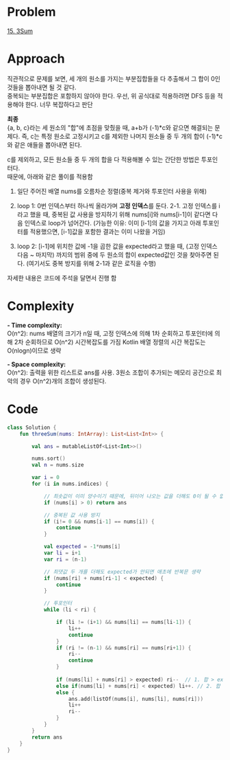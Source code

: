 # Problem
[15. 3Sum](https://leetcode.com/problems/3sum/description)

# Approach
직관적으로 문제를 보면, 세 개의 원소를 가지는 부분집합들을 다 추출해서 그 합이 0인 것들을 뽑아내면 될 것 같다.  
중복되는 부분집합은 포함하지 않아야 한다. 
우선, 위 공식대로 적용하려면 DFS 등을 적용해야 한다. 너무 복잡하다고 판단   

**최종**   
{a, b, c}라는 세 원소의 "합"에 초점을 맞췄을 때, a+b가 (-1)*c와 같으면 해결되는 문제다.
즉, c는 특정 원소로 고정시키고 c를 제외한 나머지 원소들 중 두 개의 합이 (-1)*c와 같은 애들을 뽑아내면 된다.   

c를 제외하고, 모든 원소들 중 두 개의 합을 다 적용해볼 수 있는 간단한 방법은 투포인터다.   
때문에, 아래와 같은 풀이를 적용함

1. 일단 주어진 배열 nums를 오름차순 정렬(중복 제거와 투포인터 사용을 위해)

2. loop 1: 0번 인덱스부터 하나씩 올라가며 **고정 인덱스**를 둔다.
2-1. 고정 인덱스를 i라고 했을 때, 중복된 값 사용을 방지하기 위해 nums[i]와 nums[i-1]이 같다면 다음 인덱스로 loop가 넘어간다. 
(가능한 이유: 이미 [i-1]의 값을 가지고 아래 투포인터를 적용했으면, [i-1]값을 포함한 결과는 이미 나왔을 거임)

3. loop 2: [i-1]에 위치한 값에 -1을 곱한 값을 expected라고 했을 때,  (고정 인덱스 다음 ~ 마지막) 까지의 범위 중에 두 원소의 합이 expected값인 것을 찾아주면 된다. (여기서도 중복 방지를 위해 2-1과 같은 로직을 수행)

자세한 내용은 코드에 주석을 달면서 진행 함

# Complexity
**- Time complexity:**    
O(n^2): nums 배열의 크기가 n일 때, 고정 인덱스에 의해 1차 순회하고 투포인터에 의해 2차 순회하므로 O(n^2) 시간복잡도를 가짐
Kotlin 배열 정렬의 시간 복잡도는 O(nlogn)이므로 생략 

**- Space complexity:**   
O(n^2): 출력을 위한 리스트로 ans를 사용. 3원소 조합이 추가되는 메모리 공간으로 최악의 경우 O(n^2)개의 조합이 생성된다. 

# Code
```kotlin []
class Solution {
    fun threeSum(nums: IntArray): List<List<Int>> {

        val ans = mutableListOf<List<Int>>()

        nums.sort()
        val n = nums.size

        var i = 0
        for (i in nums.indices) { 

            // 최솟값이 이미 양수이기 때문에, 뒤이어 나오는 값을 더해도 0이 될 수 없음
            if (nums[i] > 0) return ans 

            // 중복된 값 사용 방지
            if (i!= 0 && nums[i-1] == nums[i]) {
                continue
            }

            val expected = -1*nums[i]
            var li = i+1
            var ri = (n-1)

            // 최댓값 두 개를 더해도 expected가 안되면 애초에 반복문 생략
            if (nums[ri] + nums[ri-1] < expected) {
                continue
            }

            // 투포인터
            while (li < ri) {

                if (li != (i+1) && nums[li] == nums[li-1]) {
                    li++
                    continue
                }
                if (ri != (n-1) && nums[ri] == nums[ri+1]) {
                    ri--
                    continue
                }
                
                if (nums[li] + nums[ri] > expected) ri--  // 1. 합 > expected :: ri--
                else if(nums[li] + nums[ri] < expected) li++. // 2. 합 < expected :: li++
                else {
                    ans.add(listOf(nums[i], nums[li], nums[ri]))
                    li++
                    ri--
                }
            }
        }
        return ans
    }
}
```
